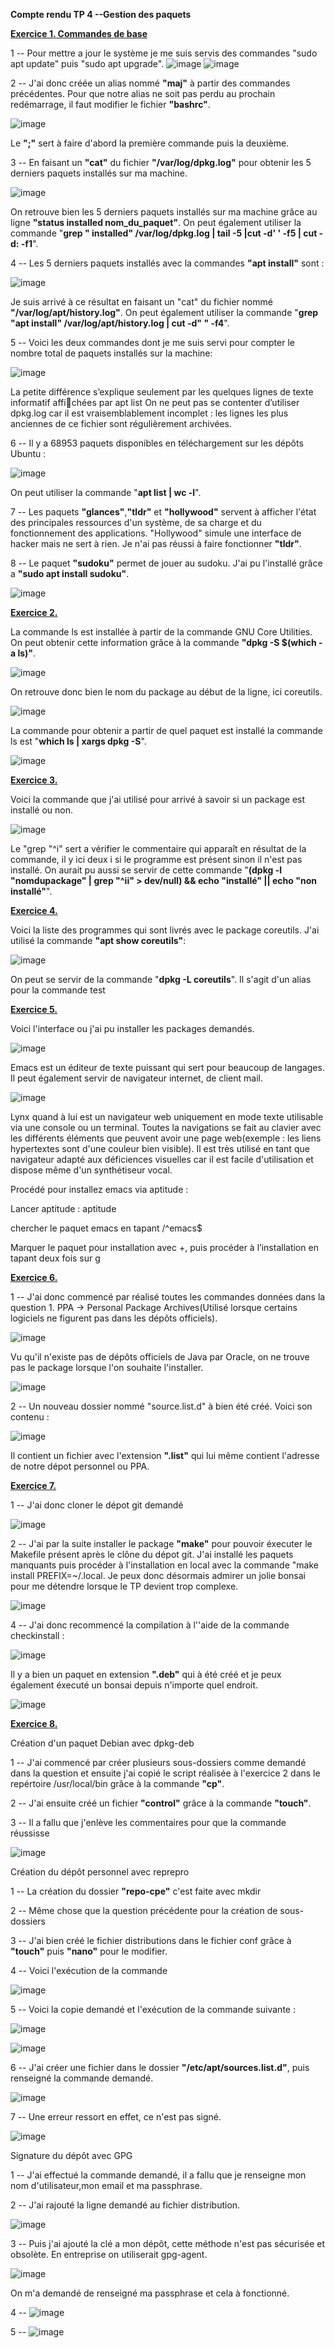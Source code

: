 **Compte rendu TP 4 --Gestion des paquets**

**<ins>Exercice 1. Commandes de base</ins>**

1 -- Pour mettre a jour le système je me suis servis des commandes "sudo apt update" puis "sudo apt upgrade".
![image](https://user-images.githubusercontent.com/104362418/192204814-3eb2a78d-8b09-4fff-8891-76c723410413.png)
![image](https://user-images.githubusercontent.com/104362418/192205618-30d0941c-f5d8-4ee7-ab51-c73038a0e845.png)

2 -- J'ai donc créée un alias nommé **"maj"** à partir des commandes précédentes. Pour que notre alias ne soit pas perdu au prochain redémarrage, il faut modifier le fichier **"bashrc"**.

![image](https://user-images.githubusercontent.com/104362418/192207272-4a793944-8389-4f5c-a234-9e510bc81cc5.png)

Le **";"** sert à faire d'abord la première commande puis la deuxième.

3 -- En faisant un **"cat"** du fichier **"/var/log/dpkg.log"** pour obtenir les 5 derniers paquets installés sur ma machine.

![image](https://user-images.githubusercontent.com/104362418/192208194-0c6ebe9b-0d53-41fb-9d2f-e6f2ed4bac9b.png)

On retrouve bien les 5 derniers paquets installés sur ma machine grâce au ligne **"status installed nom_du_paquet"**.
On peut également utiliser la commande "**grep " installed" /var/log/dpkg.log | tail -5 |cut -d' ' -f5 | cut -d: -f1**".

4 -- Les 5 derniers paquets installés avec la commandes **"apt install"** sont : 

![image](https://user-images.githubusercontent.com/104362418/192210064-f0905357-0a99-4fba-a02b-1249edbd7777.png)

Je suis arrivé à ce résultat en faisant un "cat" du fichier nommé **"/var/log/apt/history.log"**.
On peut également utiliser la commande "**grep "apt install" /var/log/apt/history.log | cut -d" " -f4**".

5 -- Voici les deux commandes dont je me suis servi pour compter le nombre total de paquets installés sur la machine:

![image](https://user-images.githubusercontent.com/104362418/192212088-c7a09872-2f6a-4bbc-a8a5-18a2a79fc58a.png)

La petite différence s’explique seulement par les quelques lignes de texte informatif affichées par apt list
On ne peut pas se contenter d’utiliser dpkg.log car il est vraisemblablement incomplet :
les lignes les plus anciennes de ce fichier sont régulièrement archivées.

6 -- Il y a 68953 paquets disponibles en téléchargement sur les dépôts Ubuntu :

![image](https://user-images.githubusercontent.com/104362418/192219065-1c421b56-5e94-4996-a25d-c55f15440c3b.png)

On peut utiliser la commande "**apt list | wc -l**".

7 -- Les paquets **"glances"**,**"tldr"** et **"hollywood"** servent à afficher l'état des principales ressources d'un système, de sa charge et du fonctionnement des applications. "Hollywood" simule une interface de hacker mais ne sert à rien. Je n'ai pas réussi à faire fonctionner **"tldr"**.

8 -- Le paquet **"sudoku"** permet de jouer au sudoku. J'ai pu l'installé grâce a **"sudo apt install sudoku"**.

![image](https://user-images.githubusercontent.com/104362418/192221478-48546e9d-69ed-4a8c-8837-43de406dcf63.png)

**<ins>Exercice 2.</ins>**

La commande ls est installée à partir de la commande GNU Core Utilities. On peut obtenir cette information grâce à la commande **"dpkg -S $(which -a ls)"**.

![image](https://user-images.githubusercontent.com/104362418/192242675-be5090ca-61e8-4569-918b-616b49f56871.png)

On retrouve donc bien le nom du package au début de la ligne, ici coreutils.

![image](https://user-images.githubusercontent.com/104362418/192245919-d1ad43d8-b4a3-4827-877c-d8482f6cbba2.png)

La commande pour obtenir a partir de quel paquet est installé la commande ls est "**which ls | xargs dpkg -S**".

![image](https://user-images.githubusercontent.com/104362418/192243696-ee2ec8bc-adf0-40ab-86ee-c3a609b0a643.png)

**<ins>Exercice 3.</ins>**

Voici la commande que j'ai utilisé pour arrivé à savoir si un package est installé ou non.

![image](https://user-images.githubusercontent.com/104362418/192952729-1f92fd08-78dc-4e47-b1e2-7a73dad057a6.png)

Le "grep "^i" sert a vérifier le commentaire qui apparaît en résultat de la commande, il y ici deux i si le programme est présent sinon il n'est pas installé.
On aurait pu aussi se servir de cette commande "**(dpkg -l "nomdupackage" | grep "^ii" > dev/null) && echo "installé" || echo "non installé"**".

**<ins>Exercice 4.</ins>**

Voici la liste des programmes qui sont livrés avec le package coreutils. 
J'ai utilisé la commande **"apt show coreutils"**:

![image](https://user-images.githubusercontent.com/104362418/192953482-850fa3d9-4d6b-441b-bc79-f18bf76663f9.png)

On peut se servir de la commande "**dpkg -L coreutils**".
Il s'agit d'un alias pour la commande test

**<ins>Exercice 5.</ins>**

Voici l'interface ou j'ai pu installer les packages demandés.

![image](https://user-images.githubusercontent.com/104362418/192954637-d2c7218b-301e-4b76-bf28-b5e3da3c8079.png)

Emacs est un éditeur de texte puissant qui sert pour beaucoup de langages. Il peut également servir de navigateur internet, de client mail.

![image](https://user-images.githubusercontent.com/104362418/192722341-d64689f7-9dff-4f5b-a02a-8aa7f9119642.png)

Lynx quand à lui est un navigateur web uniquement en mode texte utilisable via une console ou un terminal. Toutes la navigations se fait au clavier avec les différents éléments que peuvent avoir une page web(exemple : les liens hypertextes sont d'une couleur bien visible). Il est très utilisé en tant que navigateur adapté aux déficiences visuelles car il est facile d'utilisation et dispose même d'un synthétiseur vocal.

Procédé pour installez emacs via aptitude :

Lancer aptitude : aptitude

chercher le paquet emacs en tapant /^emacs$

Marquer le paquet pour installation avec +, puis procéder à l’installation en tapant deux fois
sur g

**<ins>Exercice 6.</ins>**

1 -- J'ai donc commencé par réalisé toutes les commandes données dans la question 1. PPA -> Personal Package Archives(Utilisé lorsque certains logiciels ne figurent pas dans les dépôts officiels).

![image](https://user-images.githubusercontent.com/104362418/192724431-91b84d9c-c48e-4a8e-bfa2-05e7a1d65e23.png)

Vu qu'il n'existe pas de dépôts officiels de Java par Oracle, on ne trouve pas le package lorsque l'on souhaite l'installer.

![image](https://user-images.githubusercontent.com/104362418/192724751-b88d1086-af19-4732-aebe-d6c6d900a302.png)

2 -- Un nouveau dossier nommé "source.list.d" à bien été créé. 
     Voici son contenu : 

![image](https://user-images.githubusercontent.com/104362418/192725332-58f274d8-ce8d-4258-a525-cb5431080d37.png)

Il contient un fichier avec l'extension **".list"** qui lui même contient l'adresse de notre dépot personnel ou PPA.

**<ins>Exercice 7.</ins>**

1 -- J'ai donc cloner le dépot git demandé

![image](https://user-images.githubusercontent.com/104362418/192726110-1e062991-033c-4567-9296-6a38d790e4f5.png)

2 -- J'ai par la suite installer le package **"make"** pour pouvoir éxecuter le Makefile présent après le clône du dépot git. J'ai installé les paquets manquants puis procéder à l'installation en local avec la commande "make install PREFIX=~/.local. Je peux donc désormais admirer un jolie bonsai pour me détendre lorsque le TP devient trop complexe.

![image](https://user-images.githubusercontent.com/104362418/192730316-4ade22e5-f6a7-4d9e-b896-63aa382c7c67.png)

4 -- J'ai donc recommencé la compilation à l''aide de la commande checkinstall :

![image](https://user-images.githubusercontent.com/104362418/192732530-1e4db842-6612-4f15-9d71-94ee08f67605.png)

Il y a bien un paquet en extension **".deb"** qui à été créé et je peux également éxecuté un bonsai depuis n'importe quel endroit.

![image](https://user-images.githubusercontent.com/104362418/192732947-4de278d4-9d3e-4965-92f6-ece636a1cf89.png)

**<ins>Exercice 8.</ins>**

Création d'un paquet Debian avec dpkg-deb

1 -- J'ai commencé par créer plusieurs sous-dossiers comme demandé dans la question et ensuite j'ai copié le script réalisée à l'exercice 2 dans le repértoire /usr/local/bin grâce à la commande **"cp"**.

2 -- J'ai ensuite créé un fichier **"control"** grâce à la commande **"touch"**.

3 -- Il a fallu que j'enlève les commentaires pour que la commande réussisse

![image](https://user-images.githubusercontent.com/104362418/192963904-a2772dff-d192-4bbf-9995-952ca0e03482.png)

Création du dépôt personnel avec reprepro

1 -- La création du dossier **"repo-cpe"** c'est faite avec mkdir

2 -- Même chose que la question précédente pour la création de sous-dossiers

3 -- J'ai bien créé le fichier distributions dans le fichier conf grâce à **"touch"** puis **"nano"** pour le modifier.

4 -- Voici l'exécution de la commande

![image](https://user-images.githubusercontent.com/104362418/192966707-c8333ecb-09ac-42fc-ac74-d184b9ff813a.png)

5 -- Voici la copie demandé et l'exécution de la commande suivante :

![image](https://user-images.githubusercontent.com/104362418/192982208-3850aa1c-be83-46a9-b404-f6b7a25fe689.png)

![image](https://user-images.githubusercontent.com/104362418/192982277-f0915c7a-178b-4fa6-9857-bc6d2f99cc8f.png)

6 -- J'ai créer une fichier dans le dossier **"/etc/apt/sources.list.d"**, puis renseigné la commande demandé.

![image](https://user-images.githubusercontent.com/104362418/192983285-8bfa2273-3203-4906-838d-ecd6c3e4515e.png)

7 -- Une erreur ressort en effet, ce n'est pas signé.

![image](https://user-images.githubusercontent.com/104362418/192983949-9aa3b6d1-1716-4f05-88e4-5a38637f0f3f.png)

Signature du dépôt avec GPG

1 -- J'ai effectué la commande demandé, il a fallu que je renseigne mon nom d'utilisateur,mon email et ma passphrase.

2 -- J'ai rajouté la ligne demandé au fichier distribution. 

![image](https://user-images.githubusercontent.com/104362418/192986110-55d3325f-3004-4bea-964f-19d4e371c71a.png)

3 -- Puis j'ai ajouté la clé a mon dépôt, cette méthode n'est pas sécurisée et obsolète. En entreprise on utiliserait gpg-agent.

![image](https://user-images.githubusercontent.com/104362418/192986561-e8cb679f-cc08-4ac4-ab5f-100ee7931d35.png)

On m'a demandé de renseigné ma passphrase et cela à fonctionné.

4 -- 
![image](https://user-images.githubusercontent.com/104362418/192987810-30de862f-275f-4688-b1b8-a63a4fa02060.png)

5 -- 
![image](https://user-images.githubusercontent.com/104362418/192988032-717c5a11-212e-4531-bece-eac5038d997c.png)



